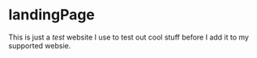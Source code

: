 # landingPage

This is just a *test* website I use to test out cool stuff before I add 
it to my supported websie.
